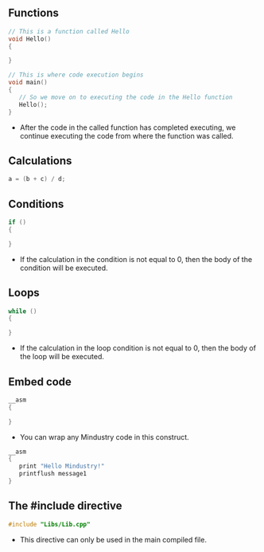 ## Functions
```c++
// This is a function called Hello
void Hello()
{

}

// This is where code execution begins
void main()
{
   // So we move on to executing the code in the Hello function
   Hello();
}
```
* After the code in the called function has completed executing, we continue executing the code from where the function was called.

## Calculations
```c++
a = (b + c) / d;
```

## Conditions
```c++
if () 
{

}
```
* If the calculation in the condition is not equal to 0, then the body of the condition will be executed.

## Loops
```c++
while () 
{

} 
```
* If the calculation in the loop condition is not equal to 0, then the body of the loop will be executed.

## Embed code
```c++
__asm
{

} 
```
* You can wrap any Mindustry code in this construct.
```c++
__asm
{
   print "Hello Mindustry!"
   printflush message1
} 
```

## The #include directive
```c++
#include "Libs/Lib.cpp"
```
* This directive can only be used in the main compiled file.
